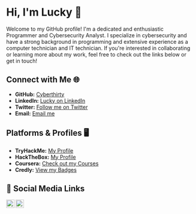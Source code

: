 # Hi, I'm Lucky 👋

Welcome to my GitHub profile! I'm a dedicated and enthusiastic Programmer and Cybersecurity Analyst. I specialize in cybersecurity and have a strong background in programming  and extensive experience as a computer technician and IT technician. If you're interested in collaborating or learning more about my work, feel free to check out the links below or get in touch!

## Connect with Me 🌐
- **GitHub:** [Cyberthirty](https://github.com/cyberthirty)
- **LinkedIn:** [Lucky on LinkedIn](https://linkedin.com/in/cyber30)
- **Twitter:** [Follow me on Twitter](https://twitter.com/cyberthirty30)
- **Email:** [Email me](mailto:cyberluck@protonmail.com)

## Platforms & Profiles 🖥️
- **TryHackMe:** [My Profile](https://tryhackme.com/p/cyber30)
- **HackTheBox:** [My Profile](https://app.hackthebox.com/profile/1751803)
- **Coursera:** [Check out my Courses](https://www.coursera.org/learner/lucky-ngabuh)
- **Credly:** [View my Badges](https://www.credly.com/users/lucky-ngabuh)

## 🤳 Social Media Links
[<img align="left" alt="cyberthirty30 | Twitter" width="22px" src="https://cdn.jsdelivr.net/npm/simple-icons@v3/icons/twitter.svg" />][twitter]
[<img align="left" alt="Cyber30 | LinkedIn" width="22px" src="https://cdn.jsdelivr.net/npm/simple-icons@v3/icons/linkedin.svg" />][linkedin]

[twitter]: https://twitter.com/cyberthirty30
[linkedin]: https://linkedin.com/in/cyber30
<!--
**cyberthirty/cyberthirty** is a ✨ _special_ ✨ repository because its `README.md` (this file) appears on your GitHub profile.

Here are some ideas to get you started:

- 🔭 I’m currently working on ...
- 🌱 I’m currently learning ...
- 👯 I’m looking to collaborate on ...
- 🤔 I’m looking for help with ...
- 💬 Ask me about ...
- 📫 How to reach me: ...
- 😄 Pronouns: ...
- ⚡ Fun fact: ...
-->
